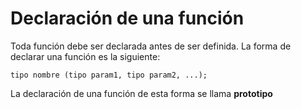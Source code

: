 # Declaración de una función
Toda función debe ser declarada antes de ser definida. La forma de declarar una función es la siguiente:
```
tipo nombre (tipo param1, tipo param2, ...);
```
La declaración de una función de esta forma se llama **prototipo**
